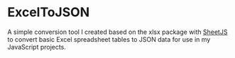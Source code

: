 # ExcelToJSON

A simple conversion tool I created based on the xlsx package with <a href="https://www.npmjs.com/package/xlsx">SheetJS</a> to convert basic Excel spreadsheet tables to JSON data for use in my JavaScript projects.
